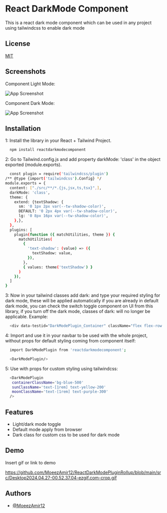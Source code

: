 
# React DarkMode Component

This is a react dark mode component which can be used in any project using tailwindcss to enable dark mode


## License

[MIT](https://choosealicense.com/licenses/mit/)


## Screenshots

Component Light Mode:

![App Screenshot](https://github.com/MoeezAmir12/ReactDarkModePluginRollup/blob/main/Screenshot%202024-04-26%20223615.png)

Component Dark Mode:

![App Screenshot](https://github.com/MoeezAmir12/ReactDarkModePluginRollup/blob/main/Screenshot%202024-04-26%20223648.png)




## Installation

1: Install the library in your React + Tailwind Project.

```bash
  npm install reactdarkmodecomponent
```

2: Go to Tailwind.config.js and add property darkMode: 'class' in the object exported (module.exports).

```bash
  const plugin = require('tailwindcss/plugin')
/** @type {import('tailwindcss').Config} */
module.exports = {
  content: ["./src/**/*.{js,jsx,ts,tsx}",],
  darkMode: 'class',
  theme: {
    extend: {textShadow: {
      sm: '0 1px 2px var(--tw-shadow-color)',
      DEFAULT: '0 2px 4px var(--tw-shadow-color)',
      lg: '0 8px 16px var(--tw-shadow-color)',
    },},
  },
  plugins: [
    plugin(function ({ matchUtilities, theme }) {
      matchUtilities(
        {
          'text-shadow': (value) => ({
            textShadow: value,
          }),
        },
        { values: theme('textShadow') }
      )
    }),
  ]
}

```

3: Now in your tailwind classes add dark: and type your required styling for dark mode, these will be applied automatically if you are already in default dark mode, you can check the switch toggle component on UI from this library, if you turn off the dark mode, classes of dark: will no longer be applicable. Example:

```bash
  <div data-testid="DarkModePlugin_Container" className="flex flex-row w-fit h-fit gap-1 p-[0.4rem] items-center rounded-full border-2 shadow-md shadow-gray-500 border-indigo-400 dark:bg-slate-700 dark:shadow-gray-700 dark:border-indigo-700 bg-slate-200">
```

4: Import and use it in your navbar to be used with the whole project, without props for default styling coming from component itself:

```bash
  import DarkModePlugin from 'reactdarkmodecomponent';

  <DarkModePlugin/>
```

5: Use with props for custom styling using tailwindcss:

```bash
  <DarkModePlugin
   containerClassName='bg-blue-500'
   sunClassName='text-[1rem] text-yellow-200'
   moonClassName='text-[1rem] text-purple-300'
  />
```

## Features

- Light/dark mode toggle
- Default mode apply from browser
- Dark class for custom css to be used for dark mode 


## Demo

Insert gif or link to demo

https://github.com/MoeezAmir12/ReactDarkModePluginRollup/blob/main/src/Desktop2024.04.27-00.52.37.04-ezgif.com-crop.gif
## Authors

- [@MoeezAmir12](https://github.com/MoeezAmir12)

